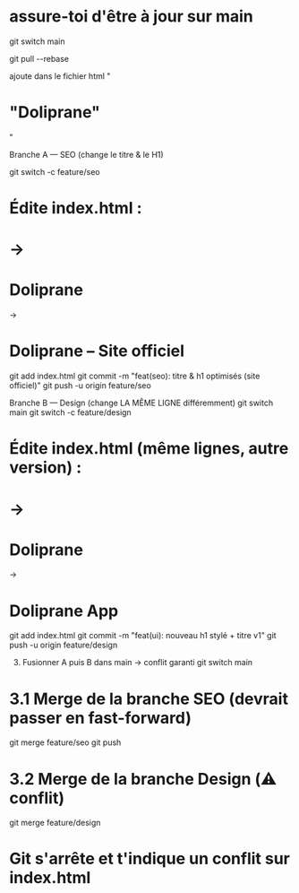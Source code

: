 # assure-toi d'être à jour sur main
git switch main

git pull --rebase

ajoute dans le fichier html
"<h1>"Doliprane"</h1>"


Branche A — SEO (change le titre & le H1)

git switch -c feature/seo
# Édite index.html :
#   <title>Doliprane</title>       -> <title>Doliprane | Site officiel</title>
#   <h1>Doliprane</h1>             -> <h1>Doliprane – Site officiel</h1>

git add index.html
git commit -m "feat(seo): titre & h1 optimisés (site officiel)"
git push -u origin feature/seo


Branche B — Design (change LA MÊME LIGNE différemment)
git switch main
git switch -c feature/design
# Édite index.html (même lignes, autre version) :
#   <title>Doliprane</title>       -> <title>Doliprane • v1</title>
#   <h1>Doliprane</h1>             -> <h1 class="title">Doliprane App</h1>

git add index.html
git commit -m "feat(ui): nouveau h1 stylé + titre v1"
git push -u origin feature/design

3) Fusionner A puis B dans main → conflit garanti
git switch main

# 3.1 Merge de la branche SEO (devrait passer en fast-forward)
git merge feature/seo
git push

# 3.2 Merge de la branche Design (⚠️ conflit)
git merge feature/design
# Git s'arrête et t'indique un conflit sur index.html

